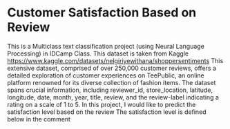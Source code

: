 # Customer Satisfaction Based on Review
This is a Multiclass text classification project (using Neural Language Processing) in IDCamp Class.
This dataset is taken from Kaggle https://www.kaggle.com/datasets/nelgiriyewithana/shoppersentiments 
This extensive dataset, comprised of over 250,000 customer reviews, offers a detailed exploration of customer experiences on TeePublic, 
an online platform renowned for its diverse collection of fashion items. The dataset spans crucial information, including reviewer_id, store_location, latitude, longitude, date, month, year, title, review, and the review-label indicating a rating on a scale of 1 to 5.
In this project, I would like to predict the satisfaction level based on the review The satisfaction level is defined below in the comment
